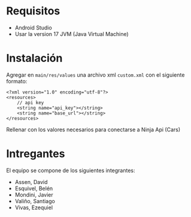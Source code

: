 # Requisitos
- Android Studio
- Usar la version 17 JVM (Java Virtual Machine)

# Instalación

Agregar en `main/res/values` una archivo xml `custom.xml` con el siguiente formato:
```
<?xml version="1.0" encoding="utf-8"?>
<resources>
    // api key
    <string name="api_key"></string>
    <string name="base_url"></string>
</resources>
```

Rellenar con los valores necesarios para conectarse a Ninja Api (Cars)

# Intregantes
El equipo se compone de los siguientes integrantes:
- Assen, David
- Esquivel, Belén
- Mondini, Javier
- Valiño, Santiago
- Vivas, Ezequiel
